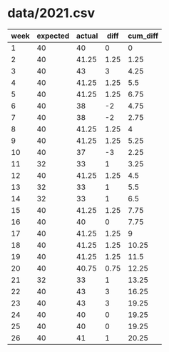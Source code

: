 # data/2021.csv

|   week |   expected |   actual |   diff |   cum_diff |
|--------|------------|----------|--------|------------|
|      1 |         40 |    40    |   0    |       0    |
|      2 |         40 |    41.25 |   1.25 |       1.25 |
|      3 |         40 |    43    |   3    |       4.25 |
|      4 |         40 |    41.25 |   1.25 |       5.5  |
|      5 |         40 |    41.25 |   1.25 |       6.75 |
|      6 |         40 |    38    |  -2    |       4.75 |
|      7 |         40 |    38    |  -2    |       2.75 |
|      8 |         40 |    41.25 |   1.25 |       4    |
|      9 |         40 |    41.25 |   1.25 |       5.25 |
|     10 |         40 |    37    |  -3    |       2.25 |
|     11 |         32 |    33    |   1    |       3.25 |
|     12 |         40 |    41.25 |   1.25 |       4.5  |
|     13 |         32 |    33    |   1    |       5.5  |
|     14 |         32 |    33    |   1    |       6.5  |
|     15 |         40 |    41.25 |   1.25 |       7.75 |
|     16 |         40 |    40    |   0    |       7.75 |
|     17 |         40 |    41.25 |   1.25 |       9    |
|     18 |         40 |    41.25 |   1.25 |      10.25 |
|     19 |         40 |    41.25 |   1.25 |      11.5  |
|     20 |         40 |    40.75 |   0.75 |      12.25 |
|     21 |         32 |    33    |   1    |      13.25 |
|     22 |         40 |    43    |   3    |      16.25 |
|     23 |         40 |    43    |   3    |      19.25 |
|     24 |         40 |    40    |   0    |      19.25 |
|     25 |         40 |    40    |   0    |      19.25 |
|     26 |         40 |    41    |   1    |      20.25 |
